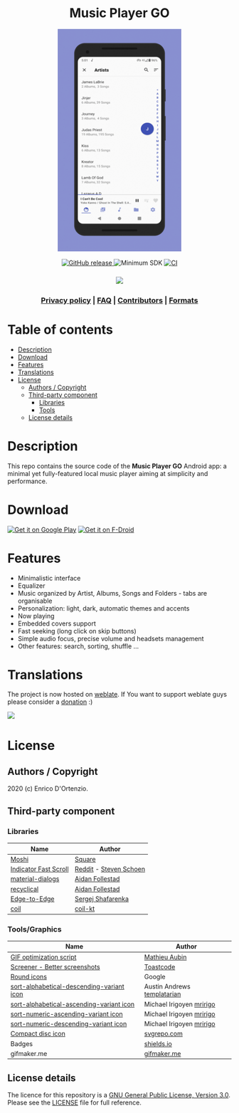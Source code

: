 <h1 align="center">Music Player GO</h1>

<p align="center">
<img height="500" src="art2.gif">
</p>

<p align="center">
  <!-- Latest Release -->
    <a href="https://github.com/enricocid/Music-Player-GO/releases">
      <img alt="GitHub release"
      src="https://img.shields.io/static/v1?label=Tag&message=v4.4.0&color=58F5D1">
    </a>
   <!-- Minimum SDK -->
    <img alt="Minimum SDK" src="https://img.shields.io/static/v1?label=API&message=21&color=32B5ED">
     <!-- Android CI integration -->
    <a href="https://github.com/enricocid/Music-Player-GO/actions">
    <img alt="CI" src="https://github.com/enricocid/Music-Player-GO/workflows/Music%20Player%20GO%20CI/badge.svg">
</p>
    </a>

  <h3 align="center">
  <a href="https://hosted.weblate.org/engage/music-player-go/">
    <img src="https://hosted.weblate.org/widgets/music-player-go/-/287x66-white.png" />
  </a>
  </h3>

  <h3 align="center">
  <a href="PRIVACY.md">Privacy policy</a> |
  <a href="FAQ.md">FAQ</a> |
  <a href="CONTRIBUTORS.md">Contributors</a> |
  <a href="FORMATS.md">Formats</a>
  </h3>

  </h3>


# Table of contents

- [Description](#description)
- [Download](#download)
- [Features](#features)
- [Translations](#translations)
- [License](#license)
  - [Authors / Copyright](#authors--copyright)
  - [Third-party component](#third-party-component)
    - [Libraries](#libraries)
    - [Tools](#tools)
  - [License details](#license-details)


# Description

This repo contains the source code of the **Music Player GO** Android app: a minimal yet fully-featured local music player aiming at simplicity and performance.


# Download

[<img src="https://play.google.com/intl/en_us/badges/static/images/badges/en_badge_web_generic.png"
    alt="Get it on Google Play"
    height="80">](https://play.google.com/store/apps/details?id=com.iven.musicplayergo)
[<img src="https://gitlab.com/enricocid/custom-badges/-/raw/master/badge_get-it-on.png"
    alt="Get it on F-Droid"
    height="80">](https://f-droid.org/packages/com.iven.musicplayergo/)

  
# Features

- Minimalistic interface
- Equalizer
- Music organized by Artist, Albums, Songs and Folders - tabs are organisable
- Personalization: light, dark, automatic themes and accents
- Now playing
- Embedded covers support
- Fast seeking (long click on skip buttons)
- Simple audio focus, precise volume and headsets management
- Other features: search, sorting, shuffle ...
 

# Translations

The project is now hosted on [weblate](https://hosted.weblate.org/engage/music-player-go/). If You want to support weblate guys
please consider a [donation](https://weblate.org/it/donate/new/) :)

<a href="https://hosted.weblate.org/engage/music-player-go/">
  <img src="https://hosted.weblate.org/widgets/music-player-go/-/88x31-white.png" />
</a>


# License

## Authors / Copyright

2020 (c) Enrico D'Ortenzio.


## Third-party component

### Libraries

| Name                                                        | Author                  |
| ----------------------------------------------------------- | ------------------------- |
| [Moshi](https://github.com/square/moshi)                  | [Square](https://square.github.io/)                       |
| [Indicator Fast Scroll](https://github.com/reddit/IndicatorFastScroll)                  | [Reddit](https://github.com/reddit) - [Steven Schoen](https://github.com/DSteve595)                      |
| [material-dialogs](https://github.com/afollestad/material-dialogs)                  | [Aidan Follestad](https://github.com/afollestad)                       |
| [recyclical](https://github.com/afollestad/recyclical)                  | [Aidan Follestad](https://github.com/afollestad)                       |
| [Edge-to-Edge](https://github.com/beworker/edge-to-edge)                  | [Sergej Shafarenka](https://github.com/beworker)                       |
| [coil](https://github.com/coil-kt/coil)                  | [coil-kt](https://github.com/coil-kt)                       |

### Tools/Graphics

| Name                                                        | Author                  |
| ----------------------------------------------------------- | ------------------------- |
| [GIF optimization script](https://github.com/mathieu-aubin/tempgif)                  | [Mathieu Aubin](https://github.com/mathieu-aubin)                       |
| [Screener - Better screenshots](https://play.google.com/store/apps/details?id=de.toastcode.screener) | [Toastcode](https://toastco.de/)                       |
| [Round icons](https://material.io/tools/icons/?style=round) | Google                       |
| [sort-alphabetical-descending-variant icon](https://materialdesignicons.com/icon/sort-alphabetical-descending-variant) | Austin Andrews [templatarian](https://twitter.com/templarian)                       |
| [sort-alphabetical-ascending-variant icon](https://materialdesignicons.com/icon/sort-alphabetical-ascending-variant) | Michael Irigoyen [mririgo](https://twitter.com/mririgo)                       |
| [sort-numeric-ascending-variant icon](https://materialdesignicons.com/icon/sort-numeric-ascending-variant) | Michael Irigoyen [mririgo](https://twitter.com/mririgo)                       |
| [sort-numeric-descending-variant icon](https://materialdesignicons.com/icon/sort-numeric-descending-variant) | Michael Irigoyen [mririgo](https://twitter.com/mririgo) 
| [Compact disc icon](https://www.svgrepo.com/svg/181020/compact-disc-music) | [svgrepo.com](https://www.svgrepo.com)                       |
| Badges | [shields.io](https://shields.io/) 
| gifmaker.me | [gifmaker.me](https://gifmaker.me/)


## License details

The licence for this repository is a [GNU General Public License, Version 3.0](http://www.gnu.org/licenses/#GPL). Please see the [LICENSE](LICENSE.md) file for full reference.
